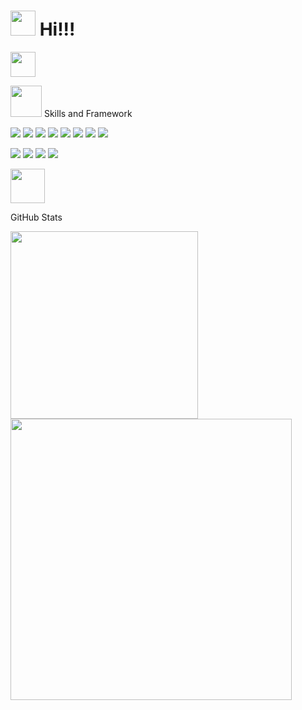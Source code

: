 # <img src="https://raw.githubusercontent.com/MartinHeinz/MartinHeinz/master/wave.gif" width= 40> Hi!!! 
 
 <img src="https://media.giphy.com/media/WUlplcMpOCEmTGBtBW/giphy.gif" width="40">

<img src="https://media.giphy.com/media/VgCDAzcKvsR6OM0uWg/giphy.gif" width="50"> Skills and Framework

![](https://img.shields.io/badge/<Code>-<HTML>-informational?style=flat&logo==<LOGO_NAME>&logoColor=white&color=2bbc8a)
![](https://img.shields.io/badge/<Code>-<CSS>-informational?style=flat&logo=<LOGO_NAME>&logoColor=white&color=2bbc8a)
![](https://img.shields.io/badge/<Code>-<JavarScript>-informational?style=flat&logo=<LOGO_NAME>&logoColor=white&color=2bbc8a)
![](https://img.shields.io/badge/<Code>-<Redux>-informational?style=flat&logo=<LOGO_NAME>&logoColor=white&color=2bbc8a)
![](https://img.shields.io/badge/<Code>-<TypeScript>-informational?style=flat&logo=<LOGO_NAME>&logoColor=white&color=2bbc8a)
![](https://img.shields.io/badge/<Framework>-<React>-informational?style=flat&logo=<LOGO_NAME>&logoColor=white&color=2bbc8a)
![](https://img.shields.io/badge/<Code>-<React--Native>-informational?style=flat&logo=<LOGO_NAME>&logoColor=white&color=2bbc8a)
![](https://img.shields.io/badge/<Package>-<Styled-Component>-informational?style=flat&logo=<LOGO_NAME>&logoColor=white&color=2bbc8a)


![](https://img.shields.io/github/commit-activity/w/Andreaa-Dev/NextJS-Blogs?color=red&style=plastic)
![](https://img.shields.io/github/last-commit/Andreaa-Dev/NextJS-Blogs?color=purple)
![](https://img.shields.io/website?down_color=lightgrey&down_message=clothe&style=plastic&up_color=yellow&up_message=NextJS-Blogs&url=https%3A%2F%2Fexpense.mlem-mlem.net%2F)
![](https://img.shields.io/github/stars/Andreaa-Dev?style=plastic)






<img src="https://media.giphy.com/media/mGcNjsfWAjY5AEZNw6/giphy.gif" width="55"> 

GitHub Stats

<img align="center" width="300" src="https://github-readme-stats.vercel.app/api/top-langs/?username=Andreaa-Dev&theme=shades-of-purple" /> 

<img align="center" width="450" src="https://github-readme-stats.vercel.app/api/?username=Andreaa-Dev&theme=shades-of-purple" />
